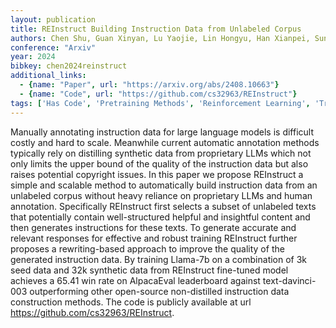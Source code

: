 ```yaml
---
layout: publication
title: REInstruct Building Instruction Data from Unlabeled Corpus
authors: Chen Shu, Guan Xinyan, Lu Yaojie, Lin Hongyu, Han Xianpei, Sun Le
conference: "Arxiv"
year: 2024
bibkey: chen2024reinstruct
additional_links:
  - {name: "Paper", url: "https://arxiv.org/abs/2408.10663"}
  - {name: "Code", url: "https://github.com/cs32963/REInstruct"}
tags: ['Has Code', 'Pretraining Methods', 'Reinforcement Learning', 'Training Techniques']
---
```

Manually annotating instruction data for large language models is difficult costly and hard to scale. Meanwhile current automatic annotation methods typically rely on distilling synthetic data from proprietary LLMs which not only limits the upper bound of the quality of the instruction data but also raises potential copyright issues. In this paper we propose REInstruct a simple and scalable method to automatically build instruction data from an unlabeled corpus without heavy reliance on proprietary LLMs and human annotation. Specifically REInstruct first selects a subset of unlabeled texts that potentially contain well-structured helpful and insightful content and then generates instructions for these texts. To generate accurate and relevant responses for effective and robust training REInstruct further proposes a rewriting-based approach to improve the quality of the generated instruction data. By training Llama-7b on a combination of 3k seed data and 32k synthetic data from REInstruct fine-tuned model achieves a 65.41 win rate on AlpacaEval leaderboard against text-davinci-003 outperforming other open-source non-distilled instruction data construction methods. The code is publicly available at url https://github.com/cs32963/REInstruct.
